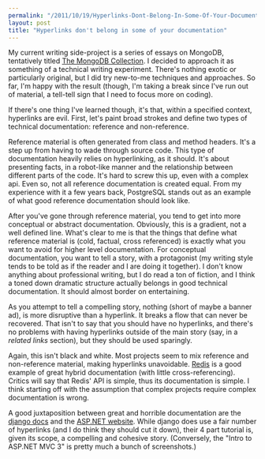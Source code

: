 ```yaml
---
permalink: "/2011/10/19/Hyperlinks-Dont-Belong-In-Some-Of-Your-Documentation"
layout: post
title: "Hyperlinks don't belong in some of your documentation"
---
```


My current writing side-project is a series of essays on MongoDB, tentatively titled [The MongoDB Collection](http://mongly.com). I decided to approach it as something of a technical writing experiment. There's nothing exotic or particularly original, but I did try new-to-me techniques and approaches. So far, I'm happy with the result (though, I'm taking a break since I've run out of material, a tell-tell sign that I need to focus more on coding).

If there's one thing I've learned though, it's that, within a specified context, hyperlinks are evil. First, let's paint broad strokes and define two types of technical documentation: reference and non-reference.

Reference material is often generated from class and method headers. It's a step up from having to wade through source code. This type of documentation heavily relies on hyperlinking, as it should. It's about presenting facts, in a robot-like manner and the relationship between different parts of the code. It's hard to screw this up, even with a complex api. Even so, not all reference documentation is created equal. From my experience with it a few years back, PostgreSQL stands out as an example of what good reference documentation should look like.

After you've gone through reference material, you tend to get into more conceptual or abstract documentation. Obviously, this is a gradient, not a well defined line. What's clear to me is that the things that define what reference material is (cold, factual, cross referenced) is exactly what you want to avoid for higher level documentation. For conceptual documentation, you want to tell a story, with a protagonist (my writing style tends to be told as if the reader and I are doing it together). I don't know anything about professional writing, but I do read a ton of fiction, and I think a toned down dramatic structure actually belongs in good technical documentation. It should almost border on entertaining.

As you attempt to tell a compelling story, nothing (short of maybe a banner ad), is more disruptive than a hyperlink. It breaks a flow that can never be recovered. That isn't to say that you should have no hyperlinks, and there's no problems with having hyperlinks outside of the main story (say, in a *related links* section), but they should be used sparingly.

Again, this isn't black and white. Most projects seem to mix reference and non-reference material, making hyperlinks unavoidable. [Redis](http://redis.io/commands) is a good example of great hybrid documentation (with little cross-referencing). Critics will say that Redis' API is simple, thus its documentation is simple. I think starting off with the assumption that complex projects require complex documentation is wrong.

A good juxtaposition between great and horrible documentation are the [django docs](https://docs.djangoproject.com/en/1.3/) and the [ASP.NET website](http://www.asp.net/get-started). While django does use a fair number of hyperlinks (and I do think they should cut it down), their 4 part tutorial is, given its scope, a compelling and cohesive story. (Conversely, the "Intro to ASP.NET MVC 3" is pretty much a bunch of screenshots.)
